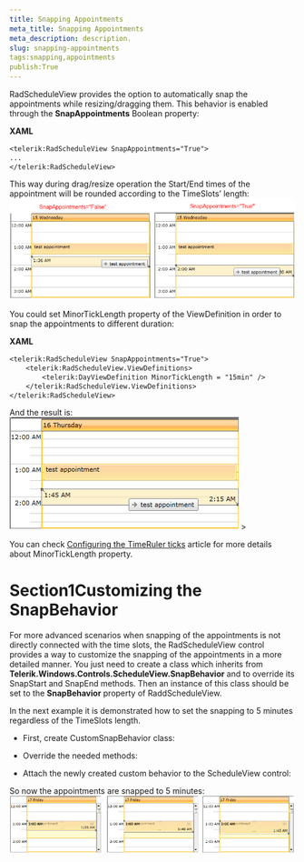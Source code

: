 ```yaml
---
title: Snapping Appointments
meta_title: Snapping Appointments
meta_description: description.
slug: snapping-appointments
tags:snapping,appointments
publish:True
---
```



RadScheduleView provides the option to automatically snap the appointments while resizing/dragging them. This behavior is enabled through the __SnapAppointments__ Boolean property:


 __XAML__
    


	<telerik:RadScheduleView SnapAppointments="True">
	...
	</telerik:RadScheduleView>



This way during drag/resize operation the Start/End times of the appointment will be rounded according to the TimeSlots’ length:![radscheduleview snapappointments 1](images/radscheduleview_snapappointments_1.png)

You could set MinorTickLength property of the ViewDefinition in order to snap the appointments to different duration:
     


 __XAML__
    


	<telerik:RadScheduleView SnapAppointments="True">		
		<telerik:RadScheduleView.ViewDefinitions>
			<telerik:DayViewDefinition MinorTickLength = "15min" />		
		</telerik:RadScheduleView.ViewDefinitions>	
	</telerik:RadScheduleView>



And the result is:![radscheduleview snapappointments 2](images/radscheduleview_snapappointments_2.png)	>

You can check [Configuring the TimeRuler ticks]({{slug:configuring-the-timeruler-ticks}}) article for more details about MinorTickLength property.

# Section1Customizing the SnapBehavior

For more advanced scenarios when snapping of the appointments is not directly connected with the time slots, the RadScheduleView control provides a way to customize the snapping of the appointments in a more detailed manner. 
        You just need to create a class which inherits from __Telerik.Windows.Controls.ScheduleView.SnapBehavior__ and to override its SnapStart and SnapEnd methods.
        Then an instance of this class should be set to the __SnapBehavior__ property of RaddScheduleView.

In the next example it is demonstrated how to set the snapping to 5 minutes regardless of the TimeSlots length.

* First, create CustomSnapBehavior class:

* Override the needed methods:

* Attach the newly created custom behavior to the ScheduleView control:

So now the appointments are snapped to 5 minutes:![radscheduleview snapappointments 3](images/radscheduleview_snapappointments_3.png)

